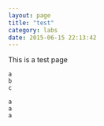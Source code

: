 ```yaml
---
layout: page
title: "test"
category: labs
date: 2015-06-15 22:13:42
---
```


This is a test page

```
a
b
c
```

    a
    a
    a
